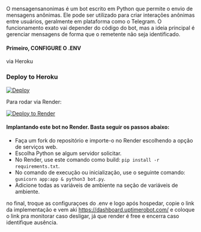 O mensagensanonimas é um bot escrito em Python que permite o envio de mensagens anônimas. Ele pode ser utilizado para criar interações anônimas entre usuários, geralmente em plataforma como o Telegram. O funcionamento exato vai depender do código do bot, mas a ideia principal é gerenciar mensagens de forma que o remetente não seja identificado.

#### Primeiro, CONFIGURE O .ENV

via Heroku

### Deploy to Heroku

[![Deploy](https://www.herokucdn.com/deploy/button.svg)](https://heroku.com/deploy?template=https://github.com/Thepan808/mensagensanonimas)

Para rodar via Render:

<a href="https://render.com/deploy?repo=https://github.com/Thepan808/mensagensanonimas">
<img src="https://render.com/images/deploy-to-render-button.svg" alt="Deploy to Render" />
</a>

#### Implantando este bot no Render. Basta seguir os passos abaixo:

- Faça um fork do repositório e importe-o no Render escolhendo a opção de serviços web.
- Escolha Python se algum servidor solicitar.
- No Render, use este comando como build: `pip install -r requirements.txt`.
- No comando de execução ou inicialização, use o seguinte comando: `gunicorn app:app & python3 bot.py`.
- Adicione todas as variáveis de ambiente na seção de variáveis de ambiente.

no final, troque as configuraçoes do .env e logo após hospedar, copie o link da implementação e vem aki
https://dashboard.uptimerobot.com/
e coloque o link pra monitorar caso desligar, já que render é free e encerra caso identifique ausência.
